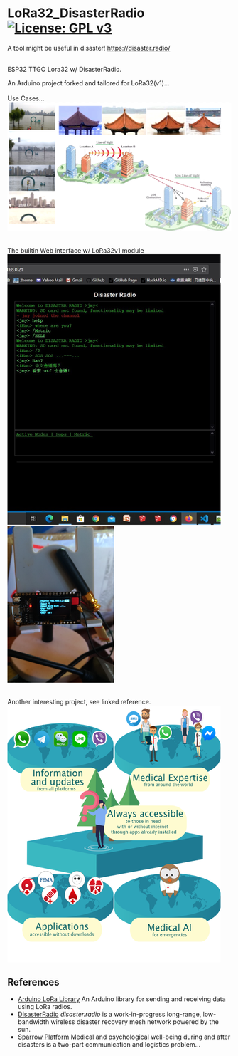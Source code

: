 # LoRa32_DisasterRadio [![License: GPL v3](https://img.shields.io/badge/License-GPLv3-blue.svg)](https://www.gnu.org/licenses/gpl-3.0)<br>
A tool might be useful in disaster! https://disaster.radio/ <br><br>

ESP32 TTGO Lora32 w/ DisasterRadio.


An Arduino project forked and tailored for LoRa32(v1)...
<br><br>
Use Cases...
<img src="pictures/LoRaUseCases20200715.png" width=800/>
<br><br>

The builtin Web interface w/ LoRa32v1 module <br>
<img src="pictures/DSweb0716.jpg" width=480/> &nbsp;&nbsp;&nbsp;<img src="pictures/LoRa32_0715.png" width=240/>
<br><br>

Another interesting project, see linked reference.
<img src="pictures/SparrowSummary.png" width=480/>

## References
  - [Arduino LoRa Library](https://github.com/sandeepmistry/arduino-LoRa) An Arduino library for sending and receiving data using LoRa radios.
  - [DisasterRadio](https://github.com/sudomesh/disaster-radio) _disaster.radio_ is a work-in-progress long-range, low-bandwidth wireless disaster recovery mesh network powered by the sun.
  - [Sparrow Platform](https://github.com/sparrow-platform/sparrow/wiki) Medical and psychological well-being during and after disasters is a two-part communication and logistics problem...
